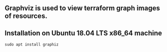 ## Graphviz is used to view terraform graph images of resources.

## Installation on Ubuntu 18.04 LTS x86_64 machine

`sudo apt install graphiz`
